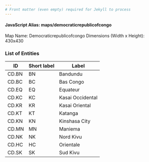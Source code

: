 ```yaml
---
# Front matter (even empty) required for Jekyll to process
---
```


#### JavaScript Alias: maps/democraticrepublicofcongo

Map Name: Democraticrepublicofcongo
Dimensions (Width x Height): 430x430





### List of Entities

ID | Short label | Label
---|---|---|
CD.BN|BN|Bandundu
CD.BC|BC|Bas Congo
CD.EQ|EQ|Equateur
CD.KC|KC|Kasai Occidental
CD.KR|KR|Kasai Oriental
CD.KT|KT|Katanga
CD.KN|KN|Kinshasa City
CD.MN|MN|Maniema
CD.NK|NK|Nord Kivu
CD.HC|HC|Orientale
CD.SK|SK|Sud Kivu

